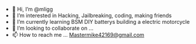 - 👋 Hi, I’m @mligg
- 👀 I’m interested in Hacking, Jailbreaking, coding, making friends
- 🌱 I’m currently learning BSM DIY batterys building a electric motorcycle
- 💞️ I’m looking to collaborate on ...
- 📫 How to reach me ... Mastermike42169@gmail.com

<!---
mligg/mligg is a ✨ special ✨ repository because its `README.md` (this file) appears on your GitHub profile.
You can click the Preview link to take a look at your changes.
--->
